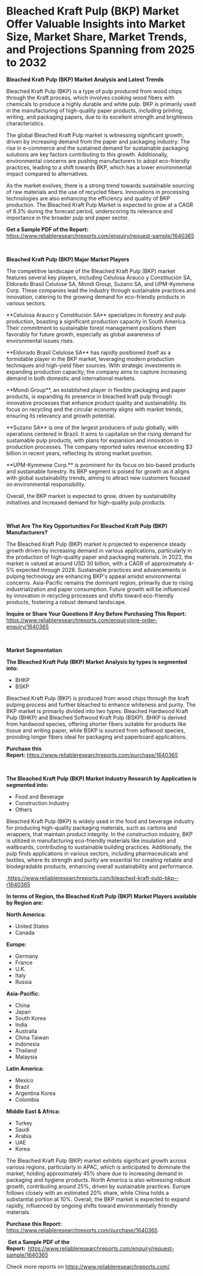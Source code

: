 <p><h1>Bleached Kraft Pulp (BKP) Market Offer Valuable Insights into Market Size, Market Share, Market Trends, and Projections Spanning from 2025 to 2032</h1></p><p><strong>Bleached Kraft Pulp (BKP) Market Analysis and Latest Trends</strong></p>
<p><p>Bleached Kraft Pulp (BKP) is a type of pulp produced from wood chips through the Kraft process, which involves cooking wood fibers with chemicals to produce a highly durable and white pulp. BKP is primarily used in the manufacturing of high-quality paper products, including printing, writing, and packaging papers, due to its excellent strength and brightness characteristics. </p><p>The global Bleached Kraft Pulp market is witnessing significant growth, driven by increasing demand from the paper and packaging industry. The rise in e-commerce and the sustained demand for sustainable packaging solutions are key factors contributing to this growth. Additionally, environmental concerns are pushing manufacturers to adopt eco-friendly practices, leading to a shift towards BKP, which has a lower environmental impact compared to alternatives.</p><p>As the market evolves, there is a strong trend towards sustainable sourcing of raw materials and the use of recycled fibers. Innovations in processing technologies are also enhancing the efficiency and quality of BKP production. The Bleached Kraft Pulp Market is expected to grow at a CAGR of 8.3% during the forecast period, underscoring its relevance and importance in the broader pulp and paper sector.</p></p>
<p><strong>Get a Sample PDF of the Report:&nbsp;</strong> <a href="https://www.reliableresearchreports.com/enquiry/request-sample/1640365?utm_campaign=2296&utm_medium=2&utm_source=Github&utm_content=ia&utm_term=02042025&utm_id=bleached-kraft-pulp-bkp">https://www.reliableresearchreports.com/enquiry/request-sample/1640365</a></p>
<p>&nbsp;</p>
<p><strong>Bleached Kraft Pulp (BKP) Major Market Players</strong></p>
<p><p>The competitive landscape of the Bleached Kraft Pulp (BKP) market features several key players, including Celulosa Arauco y Constitución SA, Eldorado Brasil Celulose SA, Mondi Group, Suzano SA, and UPM-Kymmene Corp. These companies lead the industry through sustainable practices and innovation, catering to the growing demand for eco-friendly products in various sectors.</p><p>**Celulosa Arauco y Constitución SA** specializes in forestry and pulp production, boasting a significant production capacity in South America. Their commitment to sustainable forest management positions them favorably for future growth, especially as global awareness of environmental issues rises.</p><p>**Eldorado Brasil Celulose SA** has rapidly positioned itself as a formidable player in the BKP market, leveraging modern production techniques and high-yield fiber sources. With strategic investments in expanding production capacity, the company aims to capture increasing demand in both domestic and international markets.</p><p>**Mondi Group**, an established player in flexible packaging and paper products, is expanding its presence in bleached kraft pulp through innovative processes that enhance product quality and sustainability. Its focus on recycling and the circular economy aligns with market trends, ensuring its relevancy and growth potential.</p><p>**Suzano SA** is one of the largest producers of pulp globally, with operations centered in Brazil. It aims to capitalize on the rising demand for sustainable pulp products, with plans for expansion and innovation in production processes. The company reported sales revenue exceeding $3 billion in recent years, reflecting its strong market position.</p><p>**UPM-Kymmene Corp.** is prominent for its focus on bio-based products and sustainable forestry. Its BKP segment is poised for growth as it aligns with global sustainability trends, aiming to attract new customers focused on environmental responsibility.</p><p>Overall, the BKP market is expected to grow, driven by sustainability initiatives and increased demand for high-quality pulp products.</p></p>
<p>&nbsp;</p>
<p><strong>What Are The Key Opportunities For Bleached Kraft Pulp (BKP) Manufacturers?</strong></p>
<p><p>The Bleached Kraft Pulp (BKP) market is projected to experience steady growth driven by increasing demand in various applications, particularly in the production of high-quality paper and packaging materials. In 2023, the market is valued at around USD 30 billion, with a CAGR of approximately 4-5% expected through 2028. Sustainable practices and advancements in pulping technology are enhancing BKP's appeal amidst environmental concerns. Asia-Pacific remains the dominant region, primarily due to rising industrialization and paper consumption. Future growth will be influenced by innovation in recycling processes and shifts toward eco-friendly products, fostering a robust demand landscape.</p></p>
<p><strong>Inquire or Share Your Questions If Any Before Purchasing This Report:</strong> <a href="https://www.reliableresearchreports.com/enquiry/pre-order-enquiry/1640365?utm_campaign=2296&utm_medium=2&utm_source=Github&utm_content=ia&utm_term=02042025&utm_id=bleached-kraft-pulp-bkp">https://www.reliableresearchreports.com/enquiry/pre-order-enquiry/1640365</a></p>
<p>&nbsp;</p>
<p><strong>Market Segmentation</strong></p>
<p><strong>The Bleached Kraft Pulp (BKP) Market Analysis by types is segmented into:</strong></p>
<p><ul><li>BHKP</li><li>BSKP</li></ul></p>
<p><p>Bleached Kraft Pulp (BKP) is produced from wood chips through the kraft pulping process and further bleached to enhance whiteness and purity. The BKP market is primarily divided into two types: Bleached Hardwood Kraft Pulp (BHKP) and Bleached Softwood Kraft Pulp (BSKP). BHKP is derived from hardwood species, offering shorter fibers suitable for products like tissue and writing paper, while BSKP is sourced from softwood species, providing longer fibers ideal for packaging and paperboard applications.</p></p>
<p><strong>Purchase this Report:&nbsp;</strong><a href="https://www.reliableresearchreports.com/purchase/1640365?utm_campaign=2296&utm_medium=2&utm_source=Github&utm_content=ia&utm_term=02042025&utm_id=bleached-kraft-pulp-bkp">https://www.reliableresearchreports.com/purchase/1640365</a></p>
<p>&nbsp;</p>
<p><strong>The Bleached Kraft Pulp (BKP) Market Industry Research by Application is segmented into:</strong></p>
<p><ul><li>Food and Beverage</li><li>Construction Industry</li><li>Others</li></ul></p>
<p><p>Bleached Kraft Pulp (BKP) is widely used in the food and beverage industry for producing high-quality packaging materials, such as cartons and wrappers, that maintain product integrity. In the construction industry, BKP is utilized in manufacturing eco-friendly materials like insulation and wallboards, contributing to sustainable building practices. Additionally, the pulp finds applications in various sectors, including pharmaceuticals and textiles, where its strength and purity are essential for creating reliable and biodegradable products, enhancing overall sustainability and performance.</p></p>
<p><a href="https://www.reliableresearchreports.com/bleached-kraft-pulp-bkp--r1640365?utm_campaign=2296&utm_medium=2&utm_source=Github&utm_content=ia&utm_term=02042025&utm_id=bleached-kraft-pulp-bkp">&nbsp;https://www.reliableresearchreports.com/bleached-kraft-pulp-bkp--r1640365</a></p>
<p><strong>In terms of Region, the Bleached Kraft Pulp (BKP) Market Players available by Region are:</strong></p>
<p>
    <p> <strong> North America: </strong>
        <ul>
            <li>United States</li>
            <li>Canada</li>
        </ul>
        </p> 
    <p> <strong> Europe: </strong>
        <ul>
            <li>Germany</li>
            <li>France</li>
            <li>U.K.</li>
            <li>Italy</li>
            <li>Russia</li>
        </ul>
        </p> 
    <p> <strong> Asia-Pacific: </strong>
        <ul>
            <li>China</li>
            <li>Japan</li>
            <li>South Korea</li>
            <li>India</li>
            <li>Australia</li>
            <li>China Taiwan</li>
            <li>Indonesia</li>
            <li>Thailand</li>
            <li>Malaysia</li>
        </ul>
        </p> 
    <p> <strong> Latin America: </strong>
        <ul>
            <li>Mexico</li>
            <li>Brazil</li>
            <li>Argentina Korea</li>
            <li>Colombia</li>
        </ul>
        </p> 
    <p> <strong> Middle East & Africa: </strong>
        <ul>
            <li>Turkey</li>
            <li>Saudi</li>
            <li>Arabia</li>
            <li>UAE</li>
            <li>Korea</li>
        </ul>
    </p>
    </p>
<p><p>The Bleached Kraft Pulp (BKP) market exhibits significant growth across various regions, particularly in APAC, which is anticipated to dominate the market, holding approximately 45% share due to increasing demand in packaging and hygiene products. North America is also witnessing robust growth, contributing around 25%, driven by sustainable practices. Europe follows closely with an estimated 20% share, while China holds a substantial portion at 10%. Overall, the BKP market is expected to expand rapidly, influenced by ongoing shifts toward environmentally friendly materials.</p></p>
<p><strong>Purchase this Report: </strong><a href="https://www.reliableresearchreports.com/purchase/1640365?utm_campaign=2296&utm_medium=2&utm_source=Github&utm_content=ia&utm_term=02042025&utm_id=bleached-kraft-pulp-bkp">https://www.reliableresearchreports.com/purchase/1640365</a></p>
<p>&nbsp;<strong>Get a Sample PDF of the Report:&nbsp;&nbsp;</strong><a href="https://www.reliableresearchreports.com/enquiry/request-sample/1640365?utm_campaign=2296&utm_medium=2&utm_source=Github&utm_content=ia&utm_term=02042025&utm_id=bleached-kraft-pulp-bkp">https://www.reliableresearchreports.com/enquiry/request-sample/1640365</a></p>
<p><strong></strong></p>
<p>Check more reports on <a href="https://www.reliableresearchreports.com/?utm_campaign=2296&utm_medium=2&utm_source=Github&utm_content=ia&utm_term=02042025&utm_id=bleached-kraft-pulp-bkp">https://www.reliableresearchreports.com/</a></p>